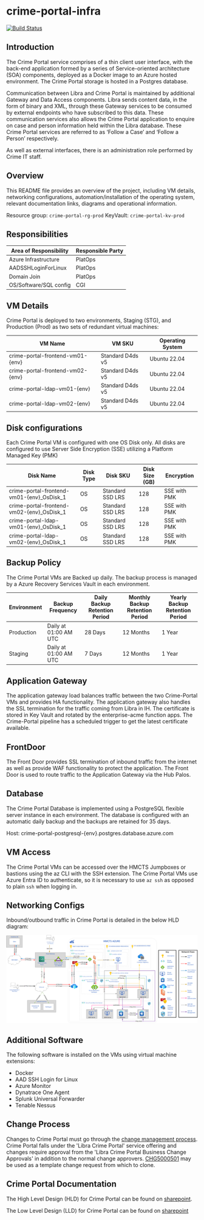# crime-portal-infra

[![Build Status](https://dev.azure.com/hmcts/PlatformOperations/_apis/build/status%2FHeritage%2FCrime%20Portal%2Fhmcts.crime-portal-infra?repoName=hmcts%2Fcrime-portal-infra&branchName=main)](https://dev.azure.com/hmcts/PlatformOperations/_build/latest?definitionId=860&repoName=hmcts%2Fcrime-portal-infra&branchName=main)

## Introduction

The Crime Portal service comprises of a thin client user interface, with the back-end application formed by a series of Service-oriented architecture (SOA) components, deployed as a Docker image to an Azure hosted environment. The Crime Portal storage is hosted in a Postgres database.

Communication between Libra and Crime Portal is maintained by additional Gateway and Data Access components. Libra sends content data, in the form of binary and XML, through these Gateway services to be consumed by external endpoints who have subscribed to this data. These communication services also allows the Crime Portal application to enquire on case and person information held within the Libra database. These Crime Portal services are referred to as ‘Follow a Case’ and ‘Follow a Person’ respectively. 

As well as external interfaces, there is an administration role performed by Crime IT staff. 

## Overview

This README file provides an overview of the project, including VM details, networking configurations, automation/installation of the operating system, relevant documentation links, diagrams and operational information.

Resource group: `crime-portal-rg-prod`
KeyVault: `crime-portal-kv-prod`

## Responsibilities

| Area of Responsibility                        | Responsible Party |
| --------------------------------------------- | ----------------- |
| Azure Infrastructure                          | PlatOps           |
| AADSSHLoginForLinux                           | PlatOps
| Domain Join                                   | PlatOps           |
| OS/Software/SQL config                        | CGI               |

## VM Details

Crime Portal is deployed to two environments, Staging (STG), and Production (Prod) as two sets of redundant virtual machines:


| VM Name                          | VM SKU           | Operating System |
| -------------------------------- | ---------------- | ---------------- |
| crime-portal-frontend-vm01-{env} | Standard D4ds v5 | Ubuntu 22.04     |
| crime-portal-frontend-vm02-{env} | Standard D4ds v5 | Ubuntu 22.04     |
| crime-portal-ldap-vm01-{env}     | Standard D4ds v5 | Ubuntu 22.04     |
| crime-portal-ldap-vm02-{env}     | Standard D4ds v5 | Ubuntu 22.04     |

## Disk configurations

Each Crime Portal VM is configured with one OS Disk only. All disks are configured to use Server Side Encryption (SSE) utilizing a Platform Managed Key (PMK)

| Disk Name                                 | Disk Type | Disk SKU         | Disk Size (GB) | Encryption   |
| ----------------------------------------- | --------- | ---------------- | -------------- | ------------ |
| crime-portal-frontend-vm01-{env}_OsDisk_1 | OS        | Standard SSD LRS | 128            | SSE with PMK |
| crime-portal-frontend-vm02-{env}_OsDisk_1 | OS        | Standard SSD LRS | 128            | SSE with PMK |
| crime-portal-ldap-vm01-{env}_OsDisk_1     | OS        | Standard SSD LRS | 128            | SSE with PMK |
| crime-portal-ldap-vm02-{env}_OsDisk_1     | OS        | Standard SSD LRS | 128            | SSE with PMK |

## Backup Policy


The Crime Portal VMs are Backed up daily. The backup process is managed by a Azure Recovery Services Vault in each environment.

| Environment | Backup Frequency      | Daily Backup Retention Period | Monthly Backup Retention Period | Yearly Backup Retention Period |
| ----------- | --------------------- | ----------------------------- | ------------------------------- | ------------------------------ |
| Production  | Daily at 01:00 AM UTC | 28 Days                       | 12 Months                       | 1 Year                         |
| Staging     | Daily at 01:00 AM UTC | 7 Days                        | 12 Months                       | 1 Year                         |

## Application Gateway

The application gateway load balances traffic between the two Crime-Portal VMs and provides HA functionality. The application gateway also handles the SSL termination for the traffic coming from Libra in IH. The certificate is stored in Key Vault and rotated by the enterprise-acme function apps. The Crime-Portal pipeline has a scheduled trigger to get the latest certificate available.

## FrontDoor

The Front Door provides SSL termination of inbound traffic from the internet as well as provide WAF functionality to protect the application. The Front Door is used to route traffic to the Application Gateway via the Hub Palos.

## Database

The Crime Portal Database is implemented using a PostgreSQL flexible server instance in each environment. The database is configured with an automatic daily backup and the backups are retained for 35 days.

Host: crime-portal-postgresql-{env}.postgres.database.azure.com

## VM Access

The Crime Portal VMs can be accessed over the HMCTS Jumpboxes or bastions using the az CLI with the SSH extension. The Crime Portal VMs use Azure Entra ID to authenticate, so it is necessary to use `az ssh` as opposed to plain `ssh` when logging in.

## Networking Configs

Inbound/outbound traffic in Crime Portal is detailed in the below HLD diagram:

![A Design diagram detailing the inbound, outbound and internal traffic flows within the Crime Portal infrastructure, listing relevant ports and services](images/HLD.png)

## Additional Software

The following software is installed on the VMs using virtual machine extensions:

- Docker
- AAD SSH Login for Linux
- Azure Monitor
- Dynatrace One Agent
- Splunk Universal Forwarder
- Tenable Nessus

## Change Process

Changes to Crime Portal must go through the [change management process](https://hmcts.github.io/ops-runbooks/Change-Requests/How-to-raise-a-Change-request.html#raise-a-change-request). Crime Portal falls under the 'Libra Crime Portal' service offering and changes require approval from the 'Libra Crime Portal Business Change Approvals' in addition to the normal change approvers. [CHG5000501](https://mojcppprod.service-now.com/nav_to.do?uri=change_request.do?sys_id=eb3e7d301bb2841cd9b81f4c2e4bcbed) may be used as a template change request from which to clone.

## Crime Portal Documentation

The High Level Design (HLD) for Crime Portal can be found on [sharepoint](https://justiceuk.sharepoint.com/:w:/r/sites/DTSPlatformOperations/_layouts/15/Doc.aspx?sourcedoc=%7BF287484A-1A51-4E9E-AB75-8E33B3F49924%7D&file=DLRM%20Crime%20Portal%20HLD%20v1.0%20-%20Copy.docx&action=default&mobileredirect=true).

The Low Level Design (LLD) for Crime Portal can be found on [sharepoint](https://justiceuk.sharepoint.com/:w:/r/sites/DTSPlatformOperations/_layouts/15/Doc.aspx?sourcedoc=%7BD7D28853-C4B6-4A1C-ADDE-BD2C888256EC%7D&file=HMCTS%20Crime%20Portal%20LLD%20v0.4%20-%20Copy.docx&action=default&mobileredirect=true)
